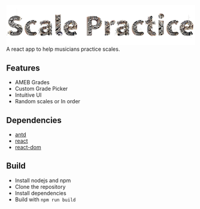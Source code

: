![logo](Logo.png)
A react app to help musicians practice scales. 
## Features
- AMEB Grades
- Custom Grade Picker
- Intuitive UI
- Random scales or In order
## Dependencies
- [antd](https://www.npmjs.com/package/antd)
- [react](https://www.npmjs.com/package/react)
- [react-dom](https://www.npmjs.com/package/react-dom)

## Build
- Install nodejs and npm
- Clone the repository
- Install dependencies
- Build with `npm run build`
